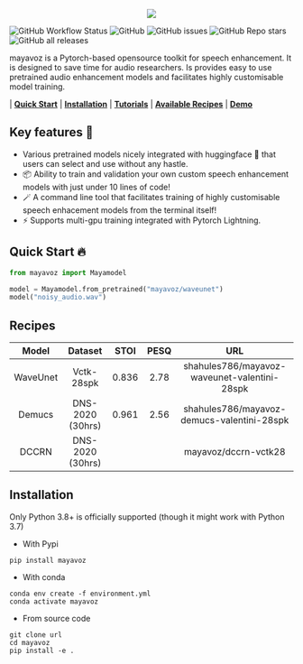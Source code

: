 <p align="center">
  <img src="https://user-images.githubusercontent.com/25312635/195514652-e4526cd1-1177-48e9-a80d-c8bfdb95d35f.png" />
</p>

![GitHub Workflow Status](https://img.shields.io/github/workflow/status/shahules786/enhancer/Enhancer)
![GitHub](https://img.shields.io/github/license/shahules786/enhancer)
![GitHub issues](https://img.shields.io/github/issues/shahules786/enhancer?logo=GitHub)
![GitHub Repo stars](https://img.shields.io/github/stars/shahules786/enhancer?style=social)
![GitHub all releases](https://img.shields.io/github/downloads/shahules786/enhancer/total)

mayavoz is a Pytorch-based opensource toolkit for speech enhancement. It is designed to save time for audio researchers. Is provides easy to use pretrained audio enhancement models and facilitates highly customisable model training.

| **[Quick Start](#quick-start-fire)** | **[Installation](#installation)** | **[Tutorials](https://github.com/shahules786/enhancer/tree/main/notebooks)** | **[Available Recipes](#recipes)** | **[Demo]()**
## Key features :key:

* Various pretrained models nicely integrated with huggingface 	:hugs: that users can select and use without any hastle.
* :package: Ability to train and validation your own custom speech enhancement models with just under 10 lines of code!
* :magic_wand: A command line tool that facilitates training of highly customisable speech enhacement models from the terminal itself!
* :zap: Supports multi-gpu training integrated with Pytorch Lightning.

## Quick Start :fire:
``` python
from mayavoz import Mayamodel

model = Mayamodel.from_pretrained("mayavoz/waveunet")
model("noisy_audio.wav")
```

## Recipes

| Model     | Dataset           | STOI    | PESQ  | URL                           |
| :---:     |  :---:            | :---:   | :---: | :---:                         |
| WaveUnet  | Vctk-28spk        | 0.836        | 2.78     | shahules786/mayavoz-waveunet-valentini-28spk      |
| Demucs    | DNS-2020 (30hrs)  | 0.961        | 2.56    |  shahules786/mayavoz-demucs-valentini-28spk       |
| DCCRN     | DNS-2020 (30hrs)  |         |       |  mayavoz/dccrn-vctk28         |


## Installation
Only Python 3.8+ is officially supported (though it might work with Python 3.7)

- With Pypi
```
pip install mayavoz
```

- With conda

```
conda env create -f environment.yml
conda activate mayavoz
```

- From source code
```
git clone url
cd mayavoz
pip install -e .
```
